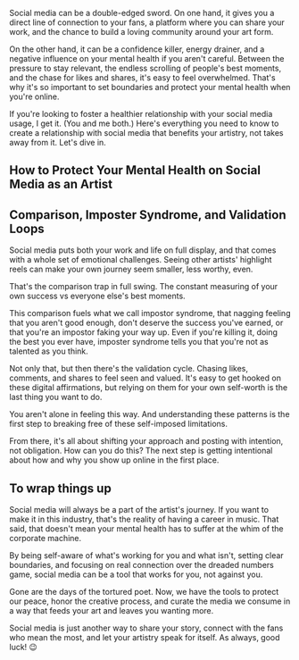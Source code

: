 Social media can be a double-edged sword. On one hand, it gives you a direct line of connection to your fans, a platform where you can share your work, and the chance to build a loving community around your art form.

On the other hand, it can be a confidence killer, energy drainer, and a negative influence on your mental health if you aren't careful. Between the pressure to stay relevant, the endless scrolling of people's best moments, and the chase for likes and shares, it's easy to feel overwhelmed. That's why it's so important to set boundaries and protect your mental health when you're online.

If you're looking to foster a healthier relationship with your social media usage, I get it. (You and me both.) Here's everything you need to know to create a relationship with social media that benefits your artistry, not takes away from it. Let's dive in.

## How to Protect Your Mental Health on Social Media as an Artist

## Comparison, Imposter Syndrome, and Validation Loops

Social media puts both your work and life on full display, and that comes with a whole set of emotional challenges. Seeing other artists' highlight reels can make your own journey seem smaller, less worthy, even.

That's the comparison trap in full swing. The constant measuring of your own success vs everyone else's best moments.

This comparison fuels what we call impostor syndrome, that nagging feeling that you aren't good enough, don't deserve the success you've earned, or that you're an impostor faking your way up. Even if you're killing it, doing the best you ever have, imposter syndrome tells you that you're not as talented as you think.

Not only that, but then there's the validation cycle. Chasing likes, comments, and shares to feel seen and valued. It's easy to get hooked on these digital affirmations, but relying on them for your own self-worth is the last thing you want to do.

You aren't alone in feeling this way. And understanding these patterns is the first step to breaking free of these self-imposed limitations.

From there, it's all about shifting your approach and posting with intention, not obligation. How can you do this? The next step is getting intentional about how and why you show up online in the first place.

## To wrap things up

Social media will always be a part of the artist's journey. If you want to make it in this industry, that's the reality of having a career in music. That said, that doesn't mean your mental health has to suffer at the whim of the corporate machine.

By being self-aware of what's working for you and what isn't, setting clear boundaries, and focusing on real connection over the dreaded numbers game, social media can be a tool that works for you, not against you.

Gone are the days of the tortured poet. Now, we have the tools to protect our peace, honor the creative process, and curate the media we consume in a way that feeds your art and leaves you wanting more.

Social media is just another way to share your story, connect with the fans who mean the most, and let your artistry speak for itself.
As always, good luck! 😉